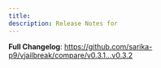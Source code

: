 ```yaml
---
title:  
description: Release Notes for 
---
```


**Full Changelog**: https://github.com/sarika-p9/vjailbreak/compare/v0.3.1...v0.3.2
